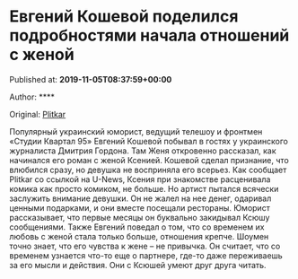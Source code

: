 
# Евгений Кошевой поделился подробностями начала отношений с женой

Published at: **2019-11-05T08:37:59+00:00**

Author: ****

Original: [Plitkar](https://plitkar.com.ua/evgenij-koshevoj-podelilsja-podrobnostjami-nachala-otnoshenij-s-zhenoj/)

Популярный украинский юморист, ведущий телешоу и фронтмен «Студии Квартал 95» Евгений Кошевой побывал в гостях у украинского журналиста Дмитрия Гордона. Там Женя откровенно рассказал, как начинался его роман с женой Ксенией. Кошевой сделал признание, что влюбился сразу, но девушка не восприняла его всерьез.
Как сообщает Plitkar со ссылкой на U-News, Ксения при знакомстве расценивала комика как просто комиком, не больше. Но артист пытался всячески заслужить внимание девушки. Он не жалел на нее денег, одаривал ценными подарками, и они вместе посещали рестораны. Юморист рассказывает, что первые месяцы он буквально закидывал Ксюшу сообщениями.
Также Евгений поведал о том, что со временем их любовь с женой стала только больше, отношения крепче. Шоумен точно знает, что его чувства к жене – не привычка. Он считает, что со временем узнается что-то еще о партнере, где-то даже переживаешь за его мысли и действия. Они с Ксюшей умеют друг друга читать.
